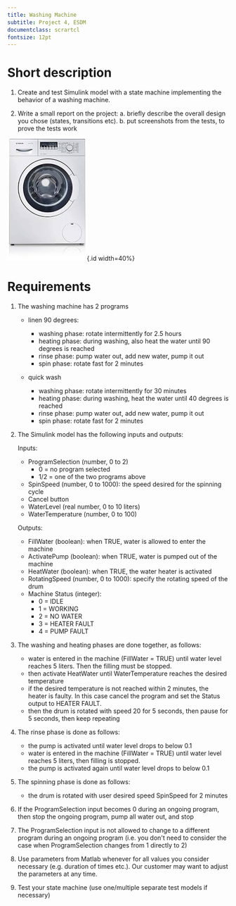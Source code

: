 ```yaml
---
title: Washing Machine
subtitle: Project 4, ESDM
documentclass: scrartcl
fontsize: 12pt
---
```


# Short description

1. Create and test Simulink model with a state machine implementing the behavior of a washing machine.

2. Write a small report on the project:
   a. briefly describe the overall design you chose (states, transitions etc).
   b. put screenshots from the tests, to prove the tests work
   
![Washing Machine](img/WashingMachine.jpg){.id width=40%}


# Requirements

1. The washing machine has 2 programs
   - linen 90 degrees:
       - washing phase: rotate intermittently for 2.5 hours
       - heating phase: during washing, also heat the water until 90 degrees is reached
       - rinse phase: pump water out, add new water, pump it out
       - spin phase: rotate fast for 2 minutes

   - quick wash
       - washing phase: rotate intermittently for 30 minutes
       - heating phase: during washing, heat the water until 40 degrees is reached
       - rinse phase: pump water out, add new water, pump it out
       - spin phase: rotate fast for 2 minutes

2. The Simulink model has the following inputs and outputs:
    
    Inputs:
    - ProgramSelection (number, 0 to 2)
        - 0 = no program selected
        - 1/2 = one of the two programs above
    - SpinSpeed (number, 0 to 1000): the speed desired for the spinning cycle
    - Cancel button
    - WaterLevel (real number, 0 to 10 liters)
    - WaterTemperature (number, 0 to 100)

    Outputs:
    - FillWater (boolean): when TRUE, water is allowed to enter the machine
    - ActivatePump (boolean): when TRUE, water is pumped out of the machine
    - HeatWater (boolean): when TRUE, the water heater is activated
    - RotatingSpeed (number, 0 to 1000): specify the rotating speed of the drum
    - Machine Status (integer):
        - 0 = IDLE
        - 1 = WORKING
        - 2 = NO WATER
        - 3 = HEATER FAULT
        - 4 = PUMP FAULT

3. The washing and heating phases are done together, as follows:
    - water is entered in the machine (FillWater = TRUE) until water level reaches 5 liters. Then the filling must be stopped.
    - then activate HeatWater until WaterTemperature reaches the desired temperature
	- if the desired temperature is not reached within 2 minutes, the heater is faulty. In this case cancel the program and set the Status output to HEATER FAULT.	
    - then the drum is rotated with speed 20 for 5 seconds, then pause for 5 seconds, then keep repeating

3. The rinse phase is done as follows:
    - the pump is activated until water level drops to below 0.1
    - water is entered in the machine (FillWater = TRUE) until water level reaches 5 liters, then filling is stopped.
    - the pump is activated again until water level drops to below 0.1

4. The spinning phase is done as follows:
    - the drum is rotated with user desired speed SpinSpeed for 2 minutes

5. If the ProgramSelection input becomes 0 during an ongoing program, then stop the ongoing program, pump all water out, and stop

5. The ProgramSelection input is not allowed to change to a different program during an ongoing program (i.e. you don't need to consider the case when ProgramSelection changes from 1 directly to 2)

5. Use parameters from Matlab whenever for all values you consider necessary (e.g. duration of times etc.).
Our customer may want to adjust the parameters at any time.

6. Test your state machine (use one/multiple separate test models if necessary)

